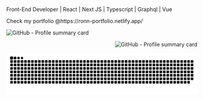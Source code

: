 Front-End Developer | React | Next JS | Typescript | Graphql | Vue
<p>Check my portfolio @https://ronn-portfolio.netlify.app/</p>
<p align="left">
    <picture>
        <source 
            srcset="https://github-profile-summary-cards.vercel.app/api/cards/profile-details?username=ginlord111&theme=github_dark" 
            media="(prefers-color-scheme: dark)"
        >
    <img 
            src="https://github-profile-summary-cards.vercel.app/api/cards/profile-details?username=ginlord111&theme=github_dark" 
            alt="GitHub - Profile summary card"
        >
    </picture>
</p>
<p align="right">
    <picture>
        <source 
            srcset="https://github-profile-summary-cards.vercel.app/api/cards/repos-per-language?username=ginlord111&theme=github" 
            media="(prefers-color-scheme: dark)"
        >
    <img 
            src="https://github-profile-summary-cards.vercel.app/api/cards/repos-per-language?username=ginlord111&theme=github" 
            alt="GitHub - Profile summary card"
        >
    </picture>
</p>

<p align="center">
    <picture>
        <source
            media="(prefers-color-scheme: dark)"
            srcset="https://raw.githubusercontent.com/mohammadzainabbas/mohammadzainabbas/output/github-snake-dark.svg"
        />
        <source
            media="(prefers-color-scheme: light)"
            srcset="https://raw.githubusercontent.com/mohammadzainabbas/mohammadzainabbas/output/github-snake.svg"
        />
        <img
            alt="github contribution grid snake animation"
            src="https://raw.githubusercontent.com/mohammadzainabbas/mohammadzainabbas/output/github-snake.svg"
        />
    </picture>
</p>
